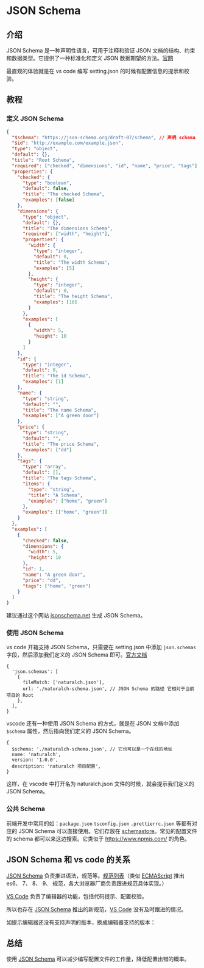 # JSON Schema

## 介绍

JSON Schema 是一种声明性语言，可用于注释和验证 JSON 文档的结构、约束和数据类型。它提供了一种标准化和定义 JSON 数据期望的方法。[官网](https://json-schema.org/overview/what-is-jsonschema)

最直观的体验就是在 vs code 编写 setting.json 的时候有配置信息的提示和校验。

## 教程

### 定义 JSON Schema

```json
{
  "$schema": "https://json-schema.org/draft-07/schema", // 声明 schema 的版本（需要目标编辑器支持）
  "$id": "http://example.com/example.json",
  "type": "object",
  "default": {},
  "title": "Root Schema",
  "required": ["checked", "dimensions", "id", "name", "price", "tags"],
  "properties": {
    "checked": {
      "type": "boolean",
      "default": false,
      "title": "The checked Schema",
      "examples": [false]
    },
    "dimensions": {
      "type": "object",
      "default": {},
      "title": "The dimensions Schema",
      "required": ["width", "height"],
      "properties": {
        "width": {
          "type": "integer",
          "default": 0,
          "title": "The width Schema",
          "examples": [5]
        },
        "height": {
          "type": "integer",
          "default": 0,
          "title": "The height Schema",
          "examples": [10]
        }
      },
      "examples": [
        {
          "width": 5,
          "height": 10
        }
      ]
    },
    "id": {
      "type": "integer",
      "default": 0,
      "title": "The id Schema",
      "examples": [1]
    },
    "name": {
      "type": "string",
      "default": "",
      "title": "The name Schema",
      "examples": ["A green door"]
    },
    "price": {
      "type": "string",
      "default": "",
      "title": "The price Schema",
      "examples": ["dd"]
    },
    "tags": {
      "type": "array",
      "default": [],
      "title": "The tags Schema",
      "items": {
        "type": "string",
        "title": "A Schema",
        "examples": ["home", "green"]
      },
      "examples": [["home", "green"]]
    }
  },
  "examples": [
    {
      "checked": false,
      "dimensions": {
        "width": 5,
        "height": 10
      },
      "id": 1,
      "name": "A green door",
      "price": "dd",
      "tags": ["home", "green"]
    }
  ]
}
```

建议通过这个网站 [jsonschema.net](https://www.jsonschema.net/) 生成 JSON Schema。

### 使用 JSON Schema

vs code 开箱支持 JSON Schema，只需要在 setting.json 中添加 `json.schemas` 字段，然后添加我们定义的 JSON Schema 即可。[官方文档](https://code.visualstudio.com/docs/languages/json)

```json5
{
  'json.schemas': [
    {
      fileMatch: ['naturalch.json'],
      url: './naturalch-schema.json', // JSON Schema 的路径 它相对于当前项目的 Root
    },
  ],
}
```

vscode 还有一种使用 JSON Schema 的方式，就是在 JSON 文档中添加 `$schema` 属性，然后指向我们定义的 JSON Schema。

```json5
{
  $schema: './naturalch-schema.json', // 它也可以是一个在线的地址
  name: 'naturalch',
  version: '1.0.0',
  description: 'naturalch 项目配置',
}
```

这样，在 vscode 中打开名为 naturalch.json 文件的时候，就会提示我们定义的 JSON Schema。

### 公共 Schema

前端开发中常用的如：`package.json` `tsconfig.json` `.prettierrc.json` 等都有对应的 JSON Schema 可以直接使用。它们存放在 [schemastore](https://www.schemastore.org)。常见的配置文件的 schema 都可以来这边搜索。它类似于 https://www.npmjs.com/ 的角色。

## JSON Schema 和 vs code 的关系

[JSON Schema](https://json-schema.org/overview/what-is-jsonschema) 负责推进语法，规范等。[规范列表](https://json-schema.org/specification)（类似 [ECMAScript](https://ecma-international.org/technical-committees/tc39/) 推出 es6、 7、 8、 9、 规范，各大浏览器厂商负责跟进规范具体实现。）

[VS Code](https://code.visualstudio.com/) 负责了编辑器的功能，包括代码提示、配置校验。

所以也存在 [JSON Schema](https://json-schema.org/overview/what-is-jsonschema) 推出的新规范，[VS Code](https://code.visualstudio.com/) 没有及时跟进的情况。

如提示编辑器还没有支持声明的版本，换成编辑器支持的版本：

## 总结

使用 [JSON Schema](https://json-schema.org/overview/what-is-jsonschema) 可以减少编写配置文件的工作量，降低配置出错的概率。
